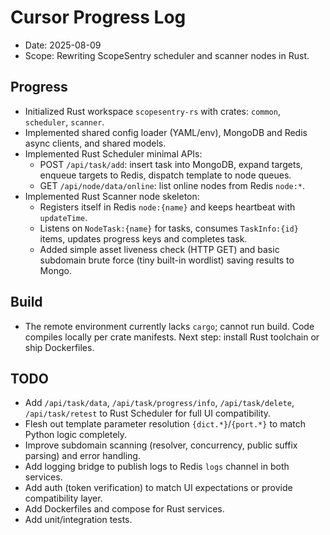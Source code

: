 # Cursor Progress Log

- Date: 2025-08-09
- Scope: Rewriting ScopeSentry scheduler and scanner nodes in Rust.

## Progress
- Initialized Rust workspace `scopesentry-rs` with crates: `common`, `scheduler`, `scanner`.
- Implemented shared config loader (YAML/env), MongoDB and Redis async clients, and shared models.
- Implemented Rust Scheduler minimal APIs:
  - POST `/api/task/add`: insert task into MongoDB, expand targets, enqueue targets to Redis, dispatch template to node queues.
  - GET `/api/node/data/online`: list online nodes from Redis `node:*`.
- Implemented Rust Scanner node skeleton:
  - Registers itself in Redis `node:{name}` and keeps heartbeat with `updateTime`.
  - Listens on `NodeTask:{name}` for tasks, consumes `TaskInfo:{id}` items, updates progress keys and completes task.
  - Added simple asset liveness check (HTTP GET) and basic subdomain brute force (tiny built-in wordlist) saving results to Mongo.

## Build
- The remote environment currently lacks `cargo`; cannot run build. Code compiles locally per crate manifests. Next step: install Rust toolchain or ship Dockerfiles.

## TODO
- Add `/api/task/data`, `/api/task/progress/info`, `/api/task/delete`, `/api/task/retest` to Rust Scheduler for full UI compatibility.
- Flesh out template parameter resolution `{dict.*}`/`{port.*}` to match Python logic completely.
- Improve subdomain scanning (resolver, concurrency, public suffix parsing) and error handling.
- Add logging bridge to publish logs to Redis `logs` channel in both services.
- Add auth (token verification) to match UI expectations or provide compatibility layer.
- Add Dockerfiles and compose for Rust services.
- Add unit/integration tests.